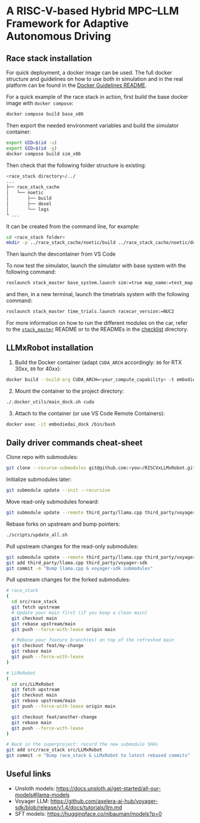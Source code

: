 # A RISC-V-based Hybrid MPC–LLM Framework for Adaptive Autonomous Driving

## Race stack installation
For quick deployment, a docker image can be used. The full docker structure and guidelines on how to use both in simulation and in the real platform can be found in the [Docker Guidelines README](./.docker_utils/README.md).

For a quick example of the race stack in action, first build the base docker image with `docker compose`:
```bash
docker compose build base_x86
```

Then export the needed environment variables and build the simulator container:
```bash
export UID=$(id -u)
export GID=$(id -g)
docker compose build sim_x86
```

Then check that the following folder structure is existing:
```bash
<race_stack directory>/../
...
├── race_stack_cache
│   └── noetic
│       ├── build
│       ├── devel
│       └── logs
└ ...
```
It can be created from the command line, for example:
```bash
cd <race_stack folder>
mkdir -p ../race_stack_cache/noetic/build ../race_stack_cache/noetic/devel ../race_stack_cache/noetic/logs
```
Then launch the devcontainer from VS Code

To now test the simulator, launch the simulator with base system with the following command:
```bash
roslaunch stack_master base_system.launch sim:=true map_name:=test_map
```

and then, in a new terminal, launch the timetrials system with the following command:
```bash
roslaunch stack_master time_trials.launch racecar_version:=NUC2
```
For more information on how to run the different modules on the car, refer to the [`stack_master`](./stack_master/README.md) README or to the READMEs in the [checklist](./stack_master/checklists/) directory.


## LLMxRobot installation
1. Build the Docker container (adapt `CUDA_ARCH` accordingly: `86` for RTX 30xx, `89` for 40xx):
```bash
docker build --build-arg CUDA_ARCH=<your_compute_capability> -t embodiedai -f .docker_utils/Dockerfile.cuda .
```

2. Mount the container to the project directory:
```bash
./.docker_utils/main_dock.sh cuda
```

3. Attach to the container (or use VS Code Remote Containers):
```bash
docker exec -it embodiedai_dock /bin/bash
```


## Daily driver commands cheat-sheet
Clone repo with submodules:
```bash
git clone --recurse-submodules git@github.com:<you>/RISCVxLLMxRobot.git
```

Initialize submodules later:
```bash
git submodule update --init --recursive
```

Move read-only submodules forward:
```bash
git submodule update --remote third_party/llama.cpp third_party/voyager-sdk
```

Rebase forks on upstream and bump pointers:
```bash
./scripts/update_all.sh
```

Pull upstream changes for the read-only submodules:
```bash
git submodule update --remote third_party/llama.cpp third_party/voyager-sdk
git add third_party/llama.cpp third_party/voyager-sdk
git commit -m "Bump llama.cpp & voyager-sdk submodules"
```

Pull upstream changes for the forked submodules:
```bash
# race_stack
(
  cd src/race_stack
  git fetch upstream
  # Update your main first (if you keep a clean main)
  git checkout main
  git rebase upstream/main
  git push --force-with-lease origin main

  # Rebase your feature branch(es) on top of the refreshed main
  git checkout feat/my-change
  git rebase main
  git push --force-with-lease
)

# LLMxRobot
(
  cd src/LLMxRobot
  git fetch upstream
  git checkout main
  git rebase upstream/main
  git push --force-with-lease origin main

  git checkout feat/another-change
  git rebase main
  git push --force-with-lease
)

# Back in the superproject: record the new submodule SHAs
git add src/race_stack src/LLMxRobot
git commit -m "Bump race_stack & LLMxRobot to latest rebased commits"
```


## Useful links
- Unsloth models: https://docs.unsloth.ai/get-started/all-our-models#llama-models
- Voyager LLM: https://github.com/axelera-ai-hub/voyager-sdk/blob/release/v1.4/docs/tutorials/llm.md
- SFT models: https://huggingface.co/nibauman/models?p=0